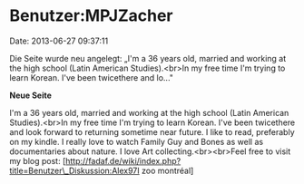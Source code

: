 Benutzer:MPJZacher
==================

Date: 2013-06-27 09:37:11

Die Seite wurde neu angelegt: „I\'m a 36 years old, married and working
at the high school (Latin American Studies).\<br\>In my free time I\'m
trying to learn Korean. I\'ve been twicethere and lo..."

**Neue Seite**

<div>

I\'m a 36 years old, married and working at the high school (Latin
American Studies).\<br\>In my free time I\'m trying to learn Korean.
I\'ve been twicethere and look forward to returning sometime near
future. I like to read, preferably on my kindle. I really love to watch
Family Guy and Bones as well as documentaries about nature. I love Art
collecting.\<br\>\<br\>Feel free to visit my blog post:
\[http://fadaf.de/wiki/index.php?title=Benutzer\_Diskussion:Alex97I zoo
montréal\]

</div>
